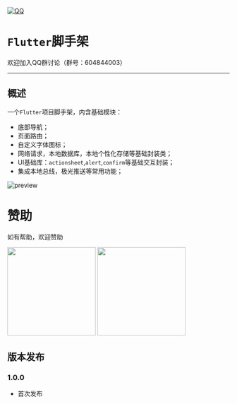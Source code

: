 [![QQ](http://pub.idqqimg.com/wpa/images/group.png)](https://jq.qq.com/?_wv=1027&k=5HWgxBZ)

`Flutter`脚手架
===================
欢迎加入QQ群讨论（群号：604844003）

----------

## 概述

一个`Flutter`项目脚手架，内含基础模块：

- 底部导航；
- 页面路由；
- 自定义字体图标；
- 网络请求，本地数据库，本地个性化存储等基础封装类；
- UI基础库：`actionsheet`,`alert`,`confirm`等基础交互封装；
- 集成本地总线，极光推送等常用功能；

<img src='http://h5.sumslack.com/flutter-scaffold.png' alt='preview' />

# 赞助

如有帮助，欢迎赞助

<img src="http://h5.sumslack.com/wechat.jpg" width="200px" /> <img src="http://h5.sumslack.com/alipay.jpg" width="200px" />

## 版本发布
### 1.0.0
- 首次发布